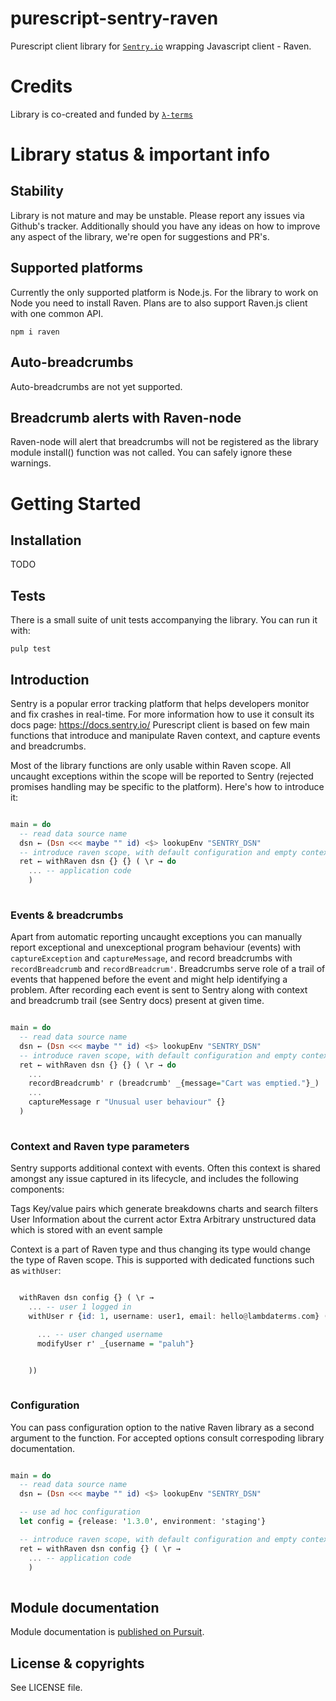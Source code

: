 # purescript-sentry-raven

Purescript client library for [`Sentry.io`](http://sentry.io) wrapping Javascript client - Raven.

# Credits

Library is co-created and funded by [`λ-terms`](https://github.com/lambdaterms/)

# Library status & important info

## Stability

Library is not mature and may be unstable. Please report any issues via Github's tracker. Additionally should you have any ideas on how to improve any aspect of the library, we're open for suggestions and PR's.

## Supported platforms

Currently the only supported platform is Node.js. For the library to work on Node you need to install Raven. Plans are to also support Raven.js client with one common API.

```
npm i raven
```

## Auto-breadcrumbs

Auto-breadcrumbs are not yet supported.

## Breadcrumb alerts with Raven-node

Raven-node will alert that breadcrumbs will not be registered as the library module install() function was not called. You can safely ignore these warnings.

# Getting Started

## Installation

TODO

## Tests

There is a small suite of unit tests accompanying the library. You can run it with:
```
pulp test
```

## Introduction

Sentry is a popular error tracking platform that helps developers monitor and fix crashes in real-time.
For more information how to use it consult its docs page: https://docs.sentry.io/
Purescript client is based on few main functions that introduce and manipulate Raven context, and capture events and breadcrumbs.

Most of the library functions are only usable within Raven scope. All uncaught exceptions within the scope will be reported to Sentry (rejected promises handling may be specific to the platform). Here's how to introduce it:

```purescript

main = do
  -- read data source name
  dsn ← (Dsn <<< maybe "" id) <$> lookupEnv "SENTRY_DSN"
  -- introduce raven scope, with default configuration and empty context
  ret ← withRaven dsn {} {} ( \r → do
    ... -- application code
    )
              
```

### Events & breadcrumbs

Apart from automatic reporting uncaught exceptions you can manually report exceptional and unexceptional program behaviour (events) with `captureException` and `captureMessage`, and record breadcrumbs with `recordBreadcrumb` and `recordBreadcrum'`. Breadcrumbs serve role of a trail of events that happened before the event and might help identifying a problem. After recording each event is sent to Sentry along with context and breadcrumb trail (see Sentry docs) present at given time.

```purescript

main = do
  -- read data source name
  dsn ← (Dsn <<< maybe "" id) <$> lookupEnv "SENTRY_DSN"
  -- introduce raven scope, with default configuration and empty context
  ret ← withRaven dsn {} {} ( \r → do
    ...
    recordBreadcrumb' r (breadcrumb' _{message="Cart was emptied."}_)
    ...
    captureMessage r "Unusual user behaviour" {}
  )
              
```

### Context and Raven type parameters

Sentry supports additional context with events. Often this context is shared amongst any issue captured in its lifecycle, and includes the following components:

Tags
    Key/value pairs which generate breakdowns charts and search filters
User
    Information about the current actor
Extra
    Arbitrary unstructured data which is stored with an event sample 

Context is a part of Raven type and thus changing its type would change the type of Raven scope. This is supported with dedicated functions such as `withUser`:

```purescript

  withRaven dsn config {} ( \r →
    ... -- user 1 logged in
    withUser r {id: 1, username: user1, email: hello@lambdaterms.com} (\r' → do

      ... -- user changed username
      modifyUser r' _{username = "paluh"}


    ))
              
```

### Configuration

You can pass configuration option to the native Raven library as a second argument to the function. For accepted options consult correspoding library documentation.


```purescript

main = do
  -- read data source name
  dsn ← (Dsn <<< maybe "" id) <$> lookupEnv "SENTRY_DSN"

  -- use ad hoc configuration
  let config = {release: '1.3.0', environment: 'staging'}

  -- introduce raven scope, with default configuration and empty context
  ret ← withRaven dsn config {} ( \r →
    ... -- application code
    )
              
```


## Module documentation

Module documentation is [published on Pursuit](http://pursuit.purescript.org/packages/purescript-sentry-raven).

## License & copyrights

See LICENSE file.
